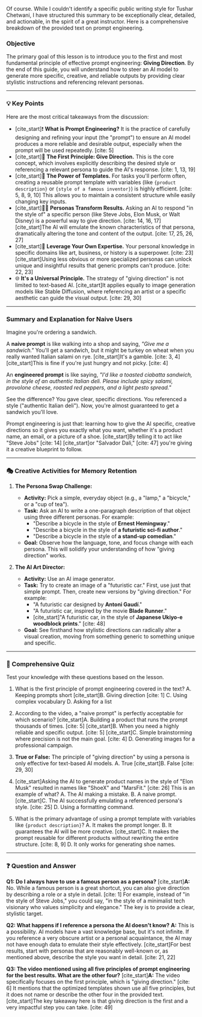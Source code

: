 Of course. While I couldn't identify a specific public writing style for Tushar Chetwani, I have structured this summary to be exceptionally clear, detailed, and actionable, in the spirit of a great instructor. Here is a comprehensive breakdown of the provided text on prompt engineering.

### **Objective**

The primary goal of this lesson is to introduce you to the first and most fundamental principle of effective prompt engineering: **Giving Direction**. By the end of this guide, you will understand how to steer an AI model to generate more specific, creative, and reliable outputs by providing clear stylistic instructions and referencing relevant personas.

---

### 💡 Key Points

Here are the most critical takeaways from the discussion:

* [cite_start]❗ **What is Prompt Engineering?** It is the practice of carefully designing and refining your input (the "prompt") to ensure an AI model produces a more reliable and desirable output, especially when the prompt will be used repeatedly. [cite: 5]
* [cite_start]🎯 **The First Principle: Give Direction.** This is the core concept, which involves explicitly describing the desired style or referencing a relevant persona to guide the AI's response. [cite: 1, 13, 19]
* [cite_start]🔄 **The Power of Templates.** For tasks you'll perform often, creating a reusable prompt template with variables (like `{product description}` or `{style of a famous inventor}`) is highly efficient. [cite: 5, 8, 9, 10] This allows you to maintain a consistent structure while easily changing key inputs.
* [cite_start]🧑‍🎨 **Personas Transform Results.** Asking an AI to respond "in the style of" a specific person (like Steve Jobs, Elon Musk, or Walt Disney) is a powerful way to give direction. [cite: 14, 16, 17] [cite_start]The AI will emulate the known characteristics of that persona, dramatically altering the tone and content of the output. [cite: 17, 25, 26, 27]
* [cite_start]🧠 **Leverage Your Own Expertise.** Your personal knowledge in specific domains like art, business, or history is a superpower. [cite: 23] [cite_start]Using less obvious or more specialized personas can unlock unique and insightful results that generic prompts can't produce. [cite: 22, 23]
* 🌐 **It's a Universal Principle.** The strategy of "giving direction" is not limited to text-based AI. [cite_start]It applies equally to image generation models like Stable Diffusion, where referencing an artist or a specific aesthetic can guide the visual output. [cite: 29, 30]

---

### **Summary and Explanation for Naive Users**

Imagine you're ordering a sandwich.

A **naive prompt** is like walking into a shop and saying, *"Give me a sandwich."* You'll get a sandwich, but it might be turkey on wheat when you really wanted Italian salami on rye. [cite_start]It's a gamble. [cite: 3, 4] [cite_start]This is fine if you're just hungry and not picky. [cite: 4]

An **engineered prompt** is like saying, *"I'd like a toasted ciabatta sandwich, in the style of an authentic Italian deli. Please include spicy salami, provolone cheese, roasted red peppers, and a light pesto spread."*

See the difference? You gave clear, specific directions. You referenced a style ("authentic Italian deli"). Now, you're almost guaranteed to get a sandwich you'll love.

Prompt engineering is just that: learning how to give the AI specific, creative directions so it gives you exactly what you want, whether it's a product name, an email, or a picture of a shoe. [cite_start]By telling it to act like "Steve Jobs" [cite: 14] [cite_start]or "Salvador Dali," [cite: 47] you're giving it a creative blueprint to follow.

---

### **🎭 Creative Activities for Memory Retention**

1.  **The Persona Swap Challenge:**
    * **Activity:** Pick a simple, everyday object (e.g., a "lamp," a "bicycle," or a "cup of tea").
    * **Task:** Ask an AI to write a one-paragraph description of that object using three different personas. For example:
        * "Describe a bicycle in the style of **Ernest Hemingway**."
        * "Describe a bicycle in the style of **a futuristic sci-fi author**."
        * "Describe a bicycle in the style of **a stand-up comedian**."
    * **Goal:** Observe how the language, tone, and focus change with each persona. This will solidify your understanding of how "giving direction" works.

2.  **The AI Art Director:**
    * **Activity:** Use an AI image generator.
    * **Task:** Try to create an image of a "futuristic car." First, use just that simple prompt. Then, create new versions by "giving direction." For example:
        * "A futuristic car designed by **Antoni Gaudí**."
        * "A futuristic car, inspired by the movie **Blade Runner**."
        * [cite_start]"A futuristic car, in the style of **Japanese Ukiyo-e woodblock prints**." [cite: 48]
    * **Goal:** See firsthand how stylistic directions can radically alter a visual creation, moving from something generic to something unique and specific.

---

### **📝 Comprehensive Quiz**

Test your knowledge with these questions based on the lesson.

1.  What is the first principle of prompt engineering covered in the text?
    A.  Keeping prompts short
    [cite_start]B.  Giving direction [cite: 1]
    C.  Using complex vocabulary
    D.  Asking for a list

2.  According to the video, a "naive prompt" is perfectly acceptable for which scenario?
    [cite_start]A.  Building a product that runs the prompt thousands of times. [cite: 5]
    [cite_start]B.  When you need a highly reliable and specific output. [cite: 5]
    [cite_start]C.  Simple brainstorming where precision is not the main goal. [cite: 4]
    D.  Generating images for a professional campaign.

3.  **True or False:** The principle of "giving direction" by using a persona is only effective for text-based AI models.
    A.  True
    [cite_start]B.  False [cite: 29, 30]

4.  [cite_start]Asking the AI to generate product names in the style of "Elon Musk" resulted in names like "ShoeX" and "MarsFit." [cite: 26] This is an example of what?
    A.  The AI making a mistake.
    B.  A naive prompt.
    [cite_start]C.  The AI successfully emulating a referenced persona's style. [cite: 25]
    D.  Using a formatting command.

5.  What is the primary advantage of using a prompt template with variables like `{product description}`?
    A.  It makes the prompt longer.
    B.  It guarantees the AI will be more creative.
    [cite_start]C.  It makes the prompt reusable for different products without rewriting the entire structure. [cite: 8, 9]
    D.  It only works for generating shoe names.

---

### **❓ Question and Answer**

**Q1: Do I always have to use a famous person as a persona?**
[cite_start]**A:** No. While a famous person is a great shortcut, you can also give direction by describing a role or a style in detail. [cite: 1] For example, instead of "in the style of Steve Jobs," you could say, "in the style of a minimalist tech visionary who values simplicity and elegance." The key is to provide a clear, stylistic target.

**Q2: What happens if I reference a persona the AI doesn't know?**
**A:** This is a possibility. AI models have a vast knowledge base, but it's not infinite. If you reference a very obscure artist or a personal acquaintance, the AI may not have enough data to emulate their style effectively. [cite_start]For best results, start with personas that are reasonably well-known or, as mentioned above, describe the style you want in detail. [cite: 21, 22]

**Q3: The video mentioned using all five principles of prompt engineering for the best results. What are the other four?**
[cite_start]**A:** The video specifically focuses on the first principle, which is "giving direction." [cite: 6] It mentions that the optimized templates shown use all five principles, but it does not name or describe the other four in the provided text. [cite_start]The key takeaway here is that giving direction is the first and a very impactful step you can take. [cite: 49]